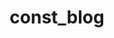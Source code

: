 ---
layout: home
home: true

# https://vitepress.dev/reference/default-theme-home-page
title: const_blog # 标签栏 title
titleTemplate: Hi
editLink: true
lastUpdated: true

hero:
    name: const # 界面显示 name
    text: Move fast and break things.
    tagline: <small><i><u>hello world</u><i></small>
    image:
        src: /avator.png # 首页右边的图片
        alt: avatar # 图片的描述
    
    actions: # 按钮相关
    # - theme: brand
    #   text: 进入主页
    #   link:
    - theme: alt
      text: Experience++
      link: '/'

features: # 按钮下方的描述
  - icon: ⚡
    title: 算法学习
    details: algo learn
    link:
  - icon: 🧩
    title: 计算机基础
    details: 计算机基础
    link:
  - icon: 🔧
    title: 开发工具
    details: 总结
    link:
---